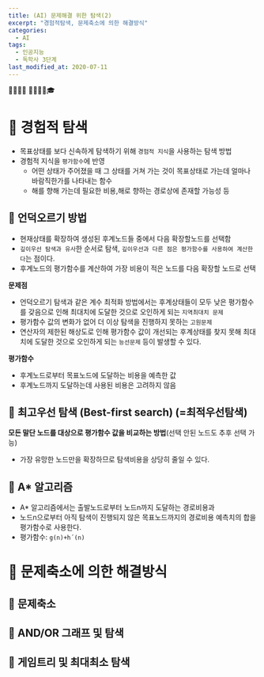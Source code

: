 ```yaml
---
title: (AI) 문제해결 위한 탐색(2)
excerpt: "경험적탐색, 문제축소에 의한 해결방식"
categories:
  - AI
tags:
  - 인공지능
  - 독학사 3단계
last_modified_at: 2020-07-11
---
```

💼📝🔑⏰ 📙📓📘📒🎓

# 💼 경험적 탐색
- 목표상태를 보다 신속하게 탐색하기 위해 `경험적 지식`을 사용하는 탐색 방법
- 경험적 지식을 `평가함수`에 반영
  + 어떤 상태가 주어졌을 때 그 상태를 거쳐 가는 것이 목표상태로 가는데 얼마나 바람직한가를 나타내는 함수
  + 해를 향해 가는데 필요한 비용,해로 향하는 경로상에 존재할 가능성 등

## 📝 언덕오르기 방법
- 현재상태를 확장하여 생성된 후계노드들 중에서 다음 확장할노드를 선택함
- `깊이우선 탐색과 유사`한 순서로 탐색, `깊이우선과 다른 점은 평가함수를 사용하여 계산한다`는 점이다.
- 후계노드의 평가함수를 계산하여 가장 비용이 적은 노드를 다음 확장할 노드로 선택

**문제점**
- 언덕오르기 탐색과 같은 계수 최적화 방법에서는 후계상태들이 모두 낮은  평가함수를 갖음으로 인해 최대치에 도달한 것으로 오인하게 되는 `지역최대치 문제`
- 평가함수 값의 변화가 없어 더 이상 탐색을 진행하지 못하는 `고원문제`
- 연산자의 제한된 해상도로 인해 평가함수 값이 개선되는 후계상태를 찾지 못해 최대치에 도달한 것으로 오인하게 되는 `능선문제` 등이 발생할 수 있다.

**평가함수**
- 후계노드로부터 목표노드에 도달하는 비용을 예측한 값
- 후계노드까지 도달하는데 사용된 비용은 고려하지 않음

## 📝 최고우선 탐색 (Best-first search) (=최적우선탐색)
**모든 말단 노드를 대상으로 평가함수 값을 비교하는 방법**(선택 안된 노드도 추후 선택 가능)
- 가장 유망한 노드만을 확장하므로 탐색비용을 상당히 줄일 수 있다.

## 📝 A* 알고리즘
- A* 알고리즘에서는 출발노드로부터 노드n까지 도달하는 경로비용과 
- 노드n으로부터 아직 탐색이 진행되지 않은 목표노드까지의 경로비용 예측치의 합을 평가함수로 사용한다.
- 평가함수: `g(n)+h´(n)`
# 💼 문제축소에 의한 해결방식
## 📝 문제축소

## 📝 AND/OR 그래프 및 탐색

## 📝 게임트리 및 최대최소 탐색
